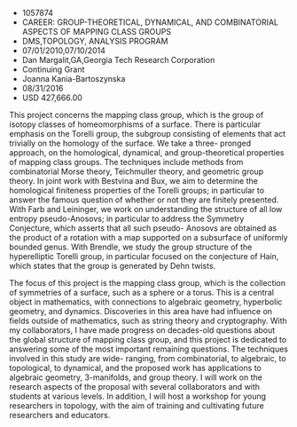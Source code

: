
* 1057874
* CAREER: GROUP-THEORETICAL, DYNAMICAL, AND COMBINATORIAL ASPECTS OF MAPPING CLASS GROUPS
* DMS,TOPOLOGY, ANALYSIS PROGRAM
* 07/01/2010,07/10/2014
* Dan Margalit,GA,Georgia Tech Research Corporation
* Continuing Grant
* Joanna Kania-Bartoszynska
* 08/31/2016
* USD 427,666.00

This project concerns the mapping class group, which is the group of isotopy
classes of homeomorphisms of a surface. There is particular emphasis on the
Torelli group, the subgroup consisting of elements that act trivially on the
homology of the surface. We take a three- pronged approach, on the homological,
dynamical, and group-theoretical properties of mapping class groups. The
techniques include methods from combinatorial Morse theory, Teichmuller theory,
and geometric group theory. In joint work with Bestvina and Bux, we aim to
determine the homological finiteness properties of the Torelli groups; in
particular to answer the famous question of whether or not they are finitely
presented. With Farb and Leininger, we work on understanding the structure of
all low entropy pseudo-Anosovs; in particular to address the Symmetry
Conjecture, which asserts that all such pseudo- Anosovs are obtained as the
product of a rotation with a map supported on a subsurface of uniformly bounded
genus. With Brendle, we study the group structure of the hyperelliptic Torelli
group, in particular focused on the conjecture of Hain, which states that the
group is generated by Dehn twists.

The focus of this project is the mapping class group, which is the collection of
symmetries of a surface, such as a sphere or a torus. This is a central object
in mathematics, with connections to algebraic geometry, hyperbolic geometry, and
dynamics. Discoveries in this area have had influence on fields outside of
mathematics, such as string theory and cryptography. With my collaborators, I
have made progress on decades-old questions about the global structure of
mapping class group, and this project is dedicated to answering some of the most
important remaining questions. The techniques involved in this study are wide-
ranging, from combinatorial, to algebraic, to topological, to dynamical, and the
proposed work has applications to algebraic geometry, 3-manifolds, and group
theory. I will work on the research aspects of the proposal with several
collaborators and with students at various levels. In addition, I will host a
workshop for young researchers in topology, with the aim of training and
cultivating future researchers and educators.
